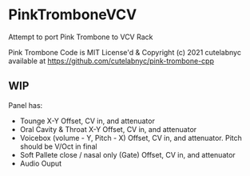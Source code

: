 # PinkTromboneVCV
Attempt to port Pink Trombone to VCV Rack

Pink Trombone Code is MIT License'd & Copyright (c) 2021 cutelabnyc
available at https://github.com/cutelabnyc/pink-trombone-cpp

## WIP

Panel has:
* Tounge X-Y Offset, CV in, and attenuator
* Oral Cavity & Throat X-Y Offset, CV in, and attenuator
* Voicebox (volume - Y, Pitch - X) Offset, CV in, and attenuator. Pitch should be V/Oct in final
* Soft Pallete close / nasal only (Gate) Offset, CV in, and attenuator
* Audio Ouput
